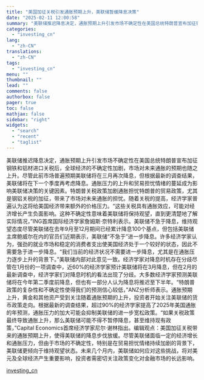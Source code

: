 ```yaml
---
title: "美国加征关税引发通胀预期上升，美联储暂缓降息决策"
date: "2025-02-11 12:00:58"
summary: "美联储推迟降息决定，通胀预期上升引发市场不确定性在美国总统特朗普宣布加征钢铁和铝材进口关税后，全球经..."
categories:
  - "investing_cn"
lang:
  - "zh-CN"
translations:
  - "zh-CN"
tags:
  - "investing_cn"
menu: ""
thumbnail: ""
lead: ""
comments: false
authorbox: false
pager: true
toc: false
mathjax: false
sidebar: "right"
widgets:
  - "search"
  - "recent"
  - "taglist"
---
```


美联储推迟降息决定，通胀预期上升引发市场不确定性在美国总统特朗普宣布加征钢铁和铝材进口关税后，全球经济的不确定性加剧，市场对未来通胀的预期也随之上升。尽管此前市场普遍预期美联储将在三月再次降息，但根据最新的调查结果，美联储将在下一个季度再考虑降息。通胀压力的上升和贸易担忧情绪的蔓延成为影响美联储决策的关键因素。特朗普关税政策加剧通胀担忧特朗普的贸易政策，尤其是钢铝关税的加征，带来了市场对未来通胀的担忧。随着关税的提高，经济学家普遍认为这将给美国经济带来额外的价格压力。“这些关税具有通胀效应，可能对经济增长产生负面影响。这种不确定性意味着美联储将保持观望，直到更清楚地了解实际情况，”ING首席国际经济学家詹姆斯·奈特利表示。美联储不急于降息，维持观望态度尽管美联储在去年9月至12月期间已经累计降息100个基点，但包括美联储主席鲍威尔在内的官员们近期表示，美联储“不急于”进一步降息。许多经济学家认为，强劲的就业市场和稳定的消费者支出使美国经济处于一个较好的状态，因此不需要急于进一步降息。“我们当前的经济状况不需要进一步降息，尤其是在通胀压力逐步上升的背景下。”美联储内部对此意见一致。经济学家对降息时机存在分歧尽管在1月份的一项调查中，近60%的经济学家预计美联储将在3月降息，但在2月的最新调查中，经济学家们对降息时机的看法出现了分歧。大多数经济学家预测美联储将在今年第二季度前降息，但也有一部分人认为降息将推迟至下半年。“特朗普政策的复杂性和不确定性使得我们的预测信心较低，”ANZ分析师表示。通胀预期上升，黄金和其他资产受到关注随着通胀预期的上升，投资者开始关注美联储的货币政策走向。根据最新的调查结果，超过90%的经济学家提高了2025年美国通胀的年预测，通胀压力的加大可能会抑制美联储的进一步宽松政策。“如果关税政策最终导致通胀上升，那么美联储可能不得不暂停降息，甚至维持现有政策，”Capital Economics首席经济学家尼尔·谢林指出。编辑观点：美国加征关税带来的通胀预期上升，使得美联储的降息步伐放缓。尽管美联储面临一定的经济增长和通胀压力，但由于市场的不确定性，特别是在贸易担忧情绪持续加剧的背景下，美联储更倾向于维持观望状态。未来几个月内，美联储如何应对这些挑战，将对美元及全球经济产生重要影响，投资者需密切关注政策变化对金融市场的长远影响。

[investing_cn](https://cn.investing.com/news/economy-news/article-2665384)
